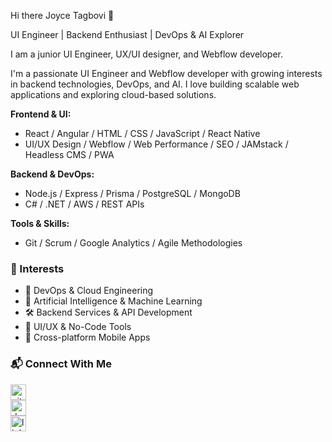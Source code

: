 Hi there Joyce Tagbovi 👋

UI Engineer | Backend Enthusiast | DevOps & AI Explorer

I am a junior UI Engineer, UX/UI designer, and Webflow developer.

I'm a passionate UI Engineer and Webflow developer with growing interests in backend technologies, DevOps, and AI. I love building scalable web applications and exploring cloud-based solutions.

**Frontend & UI:**
- React / Angular / HTML / CSS / JavaScript / React Native
- UI/UX Design / Webflow / Web Performance / SEO / JAMstack / Headless CMS / PWA

**Backend & DevOps:**
- Node.js / Express / Prisma / PostgreSQL / MongoDB
- C# / .NET / AWS / REST APIs


**Tools & Skills:**
- Git / Scrum / Google Analytics / Agile Methodologies

### 📌 Interests

- 🚀 DevOps & Cloud Engineering  
- 🤖 Artificial Intelligence & Machine Learning  
- 🛠️ Backend Services & API Development  
- 🎨 UI/UX & No-Code Tools  
- 📱 Cross-platform Mobile Apps

### 📬 Connect With Me

[<img src='https://cdn.jsdelivr.net/npm/simple-icons@3.0.1/icons/github.svg' alt='github' height='25'>](https://github.com/joyceabena)  
[<img src='https://cdn.jsdelivr.net/npm/simple-icons@3.0.1/icons/dev-dot-to.svg' alt='dev.to' height='25'>](https://dev.to/iam_kyei)  
[<img src='https://cdn.jsdelivr.net/npm/simple-icons@3.0.1/icons/linkedin.svg' alt='linkedin' height='25'>](https://www.linkedin.com/in/joycetagbovi/)

